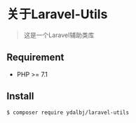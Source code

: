 # 关于Laravel-Utils

> 这是一个Laravel辅助类库

## Requirement

* PHP >= 7.1

## Install
``` shell
$ composer require ydalbj/laravel-utils
```

